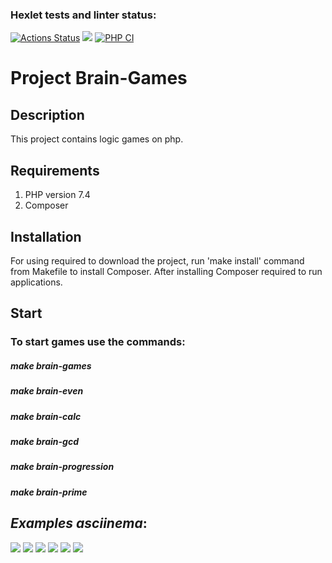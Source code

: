 ### Hexlet tests and linter status:
[![Actions Status](https://github.com/YanaKramareva/php-project-lvl1/workflows/hexlet-check/badge.svg)](https://github.com/YanaKramareva/php-project-lvl1/actions)
<a href="https://codeclimate.com/github/YanaKramareva/php-project-lvl1/maintainability"><img src="https://api.codeclimate.com/v1/badges/2148437363dfeba796c9/maintainability" /></a>
[![PHP CI](https://github.com/YanaKramareva/php-project-lvl1/actions/workflows/workflow.yml/badge.svg)](https://github.com/YanaKramareva/php-project-lvl1/actions/workflows/workflow.yml)

# **Project Brain-Games**

## Description

This project contains logic games on php.

## Requirements 
1. PHP version 7.4 
2. Composer

## Installation
For using required to download the project, run 'make install' command from Makefile to install Composer.
After installing Composer required to run applications. 

## Start

### To start games use the commands:
##### *make brain-games*
##### *make brain-even*
##### *make brain-calc*
##### *make brain-gcd*
##### *make brain-progression*
##### *make brain-prime*

## *Examples asciinema*:

<a href="https://asciinema.org/a/452508" target="_blank"><img src="https://asciinema.org/a/452508.svg" /></a>
<a href="https://asciinema.org/a/452509" target="_blank"><img src="https://asciinema.org/a/452509.svg" /></a>
<a href="https://asciinema.org/a/452510" target="_blank"><img src="https://asciinema.org/a/452510.svg" /></a>
<a href="https://asciinema.org/a/452511" target="_blank"><img src="https://asciinema.org/a/452511.svg" /></a>
<a href="https://asciinema.org/a/452512" target="_blank"><img src="https://asciinema.org/a/452512.svg" /></a>
<a href="https://asciinema.org/a/452516" target="_blank"><img src="https://asciinema.org/a/452516.svg" /></a>

